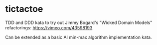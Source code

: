 # tictactoe
TDD and DDD kata to try out Jimmy Bogard's "Wicked Domain Models" refactorings: https://vimeo.com/43598193

Can be extended as a basic AI min-max algorithm implementation kata.
